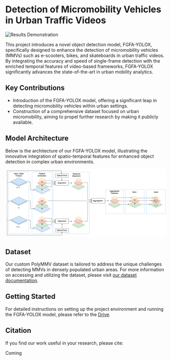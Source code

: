 # Detection of Micromobility Vehicles in Urban Traffic Videos

![Results Demonstration](data/media/video_results_fgfa_yolo.gif)

This project introduces a novel object detection model, FGFA-YOLOX, specifically designed to enhance the detection of micromobility vehicles (MMVs) such as e-scooters, bikes, and skateboards in urban traffic videos. By integrating the accuracy and speed of single-frame detection with the enriched temporal features of video-based frameworks, FGFA-YOLOX significantly advances the state-of-the-art in urban mobility analytics.

## Key Contributions

- Introduction of the FGFA-YOLOX model, offering a significant leap in detecting micromobility vehicles within urban settings.
- Construction of a comprehensive dataset focused on urban micromobility, aiming to propel further research by making it publicly available.

## Model Architecture

Below is the architecture of our FGFA-YOLOX model, illustrating the innovative integration of spatio-temporal features for enhanced object detection in complex urban environments.

![FGFA-YOLOX Architecture](data/media/micro_mobility_architecture.png)

## Dataset

Our custom PolyMMV dataset is tailored to address the unique challenges of detecting MMVs in densely populated urban areas. For more information on accessing and utilizing the dataset, please visit [our dataset documentation](./data).

## Getting Started

For detailed instructions on setting up the project environment and running the FGFA-YOLOX model, please refer to the [Drive](https://drive.google.com/drive/folders/1oluAUC_AjTcsOit1YU_MN0GfCkk20n1n?usp=sharing).

## Citation

If you find our work useful in your research, please cite:

Coming
